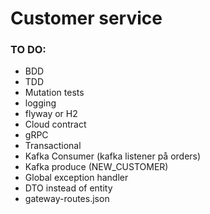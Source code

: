 # Customer service

### TO DO:
  - BDD  
  - TDD  
  - Mutation tests
  - logging
  - flyway or H2
  - Cloud contract  
  - gRPC  
  - Transactional  
  - Kafka Consumer (kafka listener på orders)
  - Kafka produce (NEW_CUSTOMER)
  - Global exception handler
  - DTO instead of entity
  - gateway-routes.json